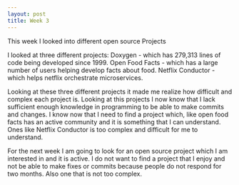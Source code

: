 ```yaml
---
layout: post
title: Week 3
---
```



This week I looked into different open source Projects

I looked at three different projects: 
Doxygen - which has 279,313 lines of code being developed since 1999.
Open Food Facts - which has a large number of users helping develop facts about food.
Netflix Conductor - which helps netflix orchestrate microservices.

Looking at these three different projects it made me realize how difficult and complex each project is. Looking at this projects I now know that I lack sufficient enough knowledge in programming to be able to make commits and changes. I know now that I need to find a project which, like open food facts has an active community and it is something that I can understand. Ones like Netflix Conductor is too complex and difficult for me to understand. 

For the next week I am going to look for an open source project which I am interested in and it is active. I do not want to find a project that I enjoy and not be able to make fixes or commits because people do not respond for two months. Also one that is not too complex. 


